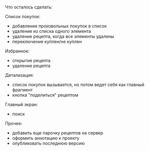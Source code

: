 Что осталось сделать:

Список покупок:
- добавление произвольных покупок в список
- удаление из списка одного элемента
- удаление рецепта, когда все элементы удалены
- переключение куплен/не куплен

Избранное:
- открытие рецепта
- удаление рецепта

Детализация:
- список покупок вызывается, но потом ведет себя как главный фрагмент 
- кнопка "поделиться" рецептом

Главный экран:
- поиск

Прочее:
- добавить еще парочку рецептов на сервер
- оформить аннотацию к проекту
- опубликовать последнюю версию